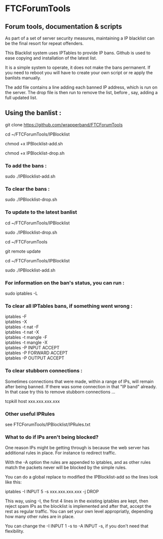 # FTCForumTools
## Forum tools, documentation &amp; scripts

As part of a set of server security measures, maintaining a IP blacklist can be the final resort for repeat offenders.

This Blacklist system uses IPTables to provide IP bans. Github is used to ease copying and installation of the latest list.

It is a simple system to operate, it does not make the bans permanent. If you need to reboot you will have to create your own script or re apply the banlists manually.

The add file contains a line adding each banned IP address, which is run on the server. The drop file is then run to remove the list, before , say, adding a full updated list. 

##  Using the banlist : 

git clone https://github.com/wrapperband/FTCForumTools   
  
cd ~/FTCForumTools/IPBlocklist  
  
chmod +x IPBlocklist-add.sh  
  
chmod +x IPBlocklist-drop.sh  
  
### To add the bans :  
sudo ./IPBlocklist-add.sh  
  
### To clear the bans :    
sudo ./IPBlocklist-drop.sh  
  
### To update to the latest banlist  
  
cd ~/FTCForumTools/IPBlocklist  
  
sudo ./IPBlocklist-drop.sh  
  
cd ~/FTCForumTools  
  
git remote update  
  
cd ~/FTCForumTools/IPBlocklist  
  
sudo ./IPBlocklist-add.sh  
  
###  For information on the ban's status, you can run :   
  
sudo iptables -L  
  
###  To clear all IPTables bans, if something went wrong :  
  
iptables -F  
iptables -X  
iptables -t nat -F  
iptables -t nat -X  
iptables -t mangle -F  
iptables -t mangle -X  
iptables -P INPUT ACCEPT  
iptables -P FORWARD ACCEPT  
iptables -P OUTPUT ACCEPT  
   
###  To clear stubborn connections :  
  
Sometimes connections that were made, within a range of IPs, will remain after being banned. If there was some connection in that "IP band" already.  
In that case try this to remove stubborn connections ...
  
tcpkill host xxx.xxx.xxx.xxx  
  
###  Other useful IPRules   
  
see FTCForumTools/IPBlocklist/IPRules.txt  
  
### What to do if IPs aren't being blocked?  
  
One reason IPs might be getting through is because the  web server has additional rules in place. For instance to redirect traffic.  
  
With the -A option the rules are appended to iptables, and as other rules match the packets never will be blocked by the simple rules.   
   
You can do a global replace to modified the IPBlocklist-add so the lines look like this:  
   
iptables -I INPUT 5 -s xxx.xxx.xxx.xxx -j DROP  
  
This way, using -I, the first 4 lines in the existing iptables are kept, then reject spam IPs as the blocklist is implemented and after that, accept the rest as regular traffic. You can set your own level appropriatly, depending how many other rules are in place.  
  
You can change the -I INPUT 1 -s to -A INPUT -s, if you don't need that flexibility.  
  
